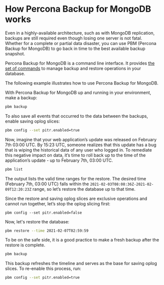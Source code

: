 # How Percona Backup for MongoDB works

Even in a highly-available architecture, such as with MongoDB replication, backups are still required even though losing one server is not fatal. Whether for a complete or partial data disaster, you can use PBM (Percona Backup for MongoDB) to go back in time to the best available backup snapshot.

Percona Backup for MongoDB is a command line interface. It provides [the set of commands](reference/pbm-commands.md) to manage backup and restore operations in your database.

The following example illustrates how to use Percona Backup for MongoDB.

With Percona Backup for MongoDB up and running in your environment, make a backup:

```sh
pbm backup
```

To also save all events that occurred to the data between the backups, enable saving oplog slices:

```sh
pbm config --set pitr.enabled=true
```

Now, imagine that your web application’s update was released on February 7th 03:00 UTC. By 15:23 UTC, someone realizes that this update has a bug that is wiping the historical data of any user who logged in. To remediate this negative impact on data, it’s time to roll back up to the time of the application’s update - up to February 7th, 03:00 UTC.

```sh
pbm list
```

The output lists the valid time ranges for the restore. The desired time (February 7th, 03:00 UTC) falls within the `2021-02-03T08:08:36Z-2021-02-09T12:20:23Z` range, so let’s restore the database up to that time.

Since the restore and saving oplog slices are exclusive operations and cannot run together, let’s stop the oplog slicing first:

```
pbm config --set pitr.enabled=false
```

Now, let's restore the database:

```sh
pbm restore --time 2021-02-07T02:59:59
```

To be on the safe side, it is a good practice to make a fresh backup after the restore is complete.

```sh
pbm backup
```

This backup refreshes the timeline and serves as the base for saving oplog slices. To re-enable this process, run:

```sh
pbm config --set pitr.enabled=true
```


